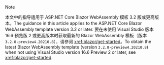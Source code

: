 > [!NOTE]
> <span data-ttu-id="cd296-101">本文中的指导适用于 ASP.NET Core Blazor WebAssembly 模板 3.2 版或更高版本。</span><span class="sxs-lookup"><span data-stu-id="cd296-101">The guidance in this article applies to the ASP.NET Core Blazor WebAssembly template version 3.2 or later.</span></span> <span data-ttu-id="cd296-102">要在未使用 Visual Studio 版本 16.6 预览版 2 或更高版本时获取最新的 Blazor WebAssembly 模板（版本 `3.2.0-preview4.20210.8`），请参阅 <xref:blazor/get-started>。</span><span class="sxs-lookup"><span data-stu-id="cd296-102">To obtain the latest Blazor WebAssembly template (version `3.2.0-preview4.20210.8`) when not using Visual Studio version 16.6 Preview 2 or later, see <xref:blazor/get-started>.</span></span>
